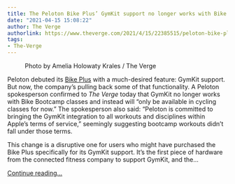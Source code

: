 ```yaml
---
title: The Peloton Bike Plus’ GymKit support no longer works with Bike Bootcamp classes
date: "2021-04-15 15:08:22"
author: The Verge
authorlink: https://www.theverge.com/2021/4/15/22385515/peloton-bike-plus-gymkit-apple-watch-bootcamp-support
tags:
- The-Verge
---
```

<figure>
      <img alt="" src="https://cdn.vox-cdn.com/thumbor/TCnBkghTitXn0Mle-7FbtFSOvSg=/0x0:2040x1360/1310x873/cdn.vox-cdn.com/uploads/chorus_image/image/69130830/akrales210108_4344_0053.0.jpg" />
        <figcaption>Photo by Amelia Holowaty Krales / The Verge</figcaption>
    </figure>

  <p id="ZiuLwt">Peloton debuted its <a href="https://www.theverge.com/22238974/peloton-bike-plus-review-price-features">Bike Plus</a> with a much-desired feature: GymKit support. But now, the company’s pulling back some of that functionality. A Peloton spokesperson confirmed to <em>The Verge</em> today that GymKit no longer works with Bike Bootcamp classes and instead will “only be available in cycling classes for now.” The spokesperson also said: “Peloton is committed to bringing the GymKit integration to all workouts and disciplines within Apple’s terms of service,” seemingly suggesting bootcamp workouts didn’t fall under those terms.</p>
<p id="BYdBuC">This change is a disruptive one for users who might have purchased the Bike Plus specifically for its GymKit support. It’s the first piece of hardware from the connected fitness company to support GymKit, and the...</p>
  <p>
    <a href="https://www.theverge.com/2021/4/15/22385515/peloton-bike-plus-gymkit-apple-watch-bootcamp-support">Continue reading&hellip;</a>
  </p>